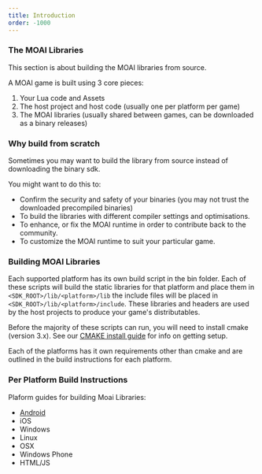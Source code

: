 ```yaml
---
title: Introduction
order: -1000
---
```

### The MOAI Libraries

This section is about building the MOAI libraries from source.

A MOAI game is built using 3 core pieces:

  1. Your Lua code and Assets
  2. The host project and host code (usually one per platform per game)
  3. The MOAI libraries (usually shared between games, can be downloaded as a binary releases)

### Why build from scratch

Sometimes you may want to build the library from source instead of  downloading the binary sdk.

You might want to do this to:

  - Confirm the security and safety of your binaries (you may not trust the downloaded precompiled binaries)
  - To build the libraries with different compiler settings and optimisations.
  - To enhance, or fix the MOAI runtime in order to contribute back to the community.
  - To customize the MOAI runtime to suit your particular game.
  
### Building MOAI Libraries

Each supported platform has its own build script in the bin folder. Each of these scripts will build the static libraries for that platform and place them in `<SDK_ROOT>/lib/<platform>/lib` the include files will be placed in `<SDK_ROOT>/lib/<platform>/include`. These libraries and headers are used by the host projects to produce your game's  distributables.

Before the majority of these scripts can run, you will need to install cmake (version 3.x). See our [CMAKE install guide](installing-cmake.html) for info on getting setup.

Each of the platforms has it own requirements other than cmake and are outlined in the build instructions for each platform.

### Per Platform Build Instructions

Plaform guides for building Moai Libraries:

  * [Android](building-moai-libraries-for-android.html)
  * iOS
  * Windows
  * Linux
  * OSX
  * Windows Phone
  * HTML/JS
  
